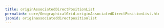 ```yaml
---
title: originAssociatedDirectPositionList
permalink: core/GeographicalGrid.originAssociatedDirectPositionList.html
jsonid: originassociateddirectpositionlist
---
```

